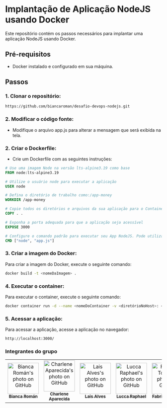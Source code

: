 # Implantação de Aplicação NodeJS usando Docker

Este repositório contém os passos necessários para implantar uma aplicação NodeJS usando Docker.

## Pré-requisitos

- Docker instalado e configurado em sua máquina.

## Passos

### 1. Clonar o repositório:

```bash
https://github.com/biancaroman/desafio-devops-nodejs.git
````

### 2. Modificar o código fonte:

- Modifique o arquivo app.js para alterar a mensagem que será exibida na tela.

### 2. Criar o Dockerfile:
- Crie um Dockerfile com as seguintes instruções:
````dockerfile
# Use uma imagem Node na versão lts-alpine3.19 como base
FROM node:lts-alpine3.19

# Utilize o usuário node para executar a aplicação
USER node

# Defina o diretório de trabalho como:/app-money
WORKDIR /app-money

# Copie todos os diretórios e arquivos da sua aplicação para o Container
COPY . .

# Exponha a porta adequada para que a aplicação seja acessível
EXPOSE 3000

# Configure o comando padrão para executar seu App NodeJS. Pode utilizar CMD ou ENTRYPOINT
CMD ["node", "app.js"]
````


### 3. Criar a imagem do Docker:
Para criar a imagem do Docker, execute o seguinte comando:
```bash
docker build -t <nomeDaImagem> .
```

### 4. Executar o container:
Para executar o container, execute o seguinte comando:
```bash
docker container run -d --name <nomeDoContainer -v <diretórioNoHost>: <diretórioDoContainer> -p 3000:3000 <nomeDaImagem>
```

### 5. Acessar a aplicação:
Para acessar a aplicação, acesse a aplicação no navegador:
```bash
http://localhost:3000/
```

### Integrantes do grupo
<table>
  <tr>
    <td align="center">
      <a href="https://github.com/biancaroman">
        <img src="https://avatars.githubusercontent.com/u/128830935?v=4" width="100px;" border-radius='50%' alt="Bianca Román's photo on GitHub"/><br>
        <sub>
          <b>Bianca Román</b>
        </sub>
      </a>
    </td>
    <td align="center">
      <a href="https://github.com/charlenefialho">
        <img src="https://avatars.githubusercontent.com/u/94643076?v=4" width="100px;" border-radius='50%' alt="Charlene Aparecida's photo on GitHub"/><br>
        <sub>
          <b>Charlene Aparecida</b>
        </sub>
      </a>
    </td>
    <td align="center">
      <a href="https://github.com/laiscrz">
        <img src="https://avatars.githubusercontent.com/u/133046134?v=4" width="100px;" alt="Lais Alves's photo on GitHub"/><br>
        <sub>
          <b>Lais Alves</b>
        </sub>
      </a>
    </td>
    <td align="center">
      <a href="https://github.com/LuccaRaphael">
        <img src="https://avatars.githubusercontent.com/u/127765063?v=4" width="100px;" border-radius='50%' alt="Lucca Raphael's photo on GitHub"/><br>
        <sub>
          <b>Lucca Raphael</b>
        </sub>
      </a>
    </td>
     <td align="center">
      <a href="https://github.com/Fabs0602">
        <img src="https://avatars.githubusercontent.com/u/111320639?v=4" width="100px;" border-radius='50%' alt="Fabricio Torres's photo on GitHub"/><br>
        <sub>
          <b>Fabricio Torres</b>
        </sub>
      </a>
    </td>
  </tr>
</table>

